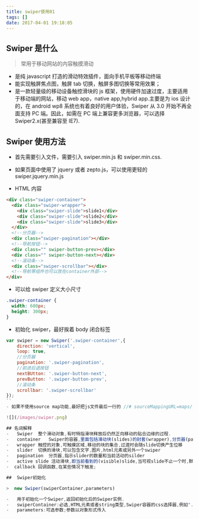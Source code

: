 ```yaml
---
title: swiper使用01
tags: []
date: 2017-04-01 19:18:05
---
```


<!-- <iframe frameborder="no" border="0" marginwidth="0" marginheight="0" width=298 height=52 src="//music.163.com/outchain/player?type=0&id=611811413&auto=1&height=32"></iframe> -->

## Swiper 是什么

> 常用于移动网站的内容触摸滑动

- 是纯 javascript 打造的滑动特效插件，面向手机平板等移动终端
- 能实现触屏焦点图，触屏 tab 切换，触屏多图切换等常用效果；
- 是一款轻量级的移动设备触控滑块的 js 框架，使用硬件加速过度，主要适用于移动端的网站，移动 web app，native app,hybrid app.主要是为 ios 设计的，在 android wp8 系统也有着良好的用户体验，Swiper 从 3.0 开始不再全面支持 PC 端。因此，如需在 PC 端上兼容更多浏览器，可以选择 Swiper2.x(甚至兼容至 IE7).

## Swiper 使用方法

- 首先需要引入文件，需要引入 swiper.min.js 和 swiper.min.css.
- 如果页面中使用了 jquery 或者 zepto.js，可以使用更轻的 swiper.jquery.min.js

- HTML 内容

```html
<div class="swiper-container">
  <div class="swiper-wrapper">
    <div class="swiper-slide">slide1</div>
    <div class="swiper-slide">slide2</div>
    <div class="swiper-slide">slide3</div>
  </div>
  <!--分页器-->
  <div class="swiper-pagination"></div>
  <!--导航按钮-->
  <div class="" swiper-button-prev></div>
  <div class="" swiper-button-next></div>
  <!--滚动条-->
  <div class="swiper-scrollbar"></div>
  <!--导航等组件也可以放在container外部-->
</div>
```

- 可以给 swiper 定义大小尺寸

```css
.swiper-container {
  width: 600px;
  height: 300px;
}
```

- 初始化 swiper，最好挨着 body 闭合标签

```javascript
var swiper = new Swiper('.swiper-container',{
    direction: 'vertical',
    loop: true,
    //分页器
    pagination: '.swiper-pagination',
    //前进后退按钮
    nextBUtton: '.swiper-button-next',
    prevButton: '.swiper-button-prev',
    //滚动条
    scrollbar: '.swiper-scrollbar'
});
``
- 如果不使用source map功能,最好把js文件最后一行的 //# sourceMappingURL=maps/swiper.min.js.map删掉,以免浏览器报错.

![](/images/swiper.png)

## 名词解释
-   Swiper  整个滑动对象,有时特指滑块释放后仍然正向移动的贴合边缘的过程.
-   container   Swiper的容器,里面包括滑动块(slides)的封套(wrapper),分页器(pagination),前进按钮等;
-   wrapper 触控的对象,可触摸区域,移动的块的集合,过渡时会随slide切换产生位移
-   slider  切换的滑块,可以包含文字,图片,html元素或另外一个swiper
-   pagination  分页器,指示slider的数量和当前活动的silder
-   active slide 活动滑块,即当前看到的(visible)slide,当可视slide不止一个时,默认最左边那个是活动滑块,
-  callback 回调函数,在某些情况下触发;

##  Swiper初始化

>  new Swiper(swiperContainer,parameters)

-   用于初始化一个Swiper,返回初始化后的Swiper实例.
-   swiperContainer:必选,HTML元素或者string类型,Swiper容器的css选择器,例如".swiper-container"
-   parameters:可选参数;参数以对象形式传入
```
